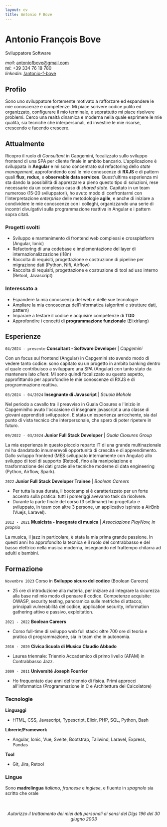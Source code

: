 ```yaml
---
layout: cv
title: Antonio F Bove
---
```


# Antonio François Bove

Sviluppatore Software

<div id="webaddress" class="contact-info">
    <!-- BUG: non manda la mail -->
    <!-- <ion-icon name="at-outline"></ion-icon> <a href="antoniofbove@gmail.com">antoniofbove@gmail.com</a> -->
    <!-- | <a href="http://en.wikipedia.org/wiki/Isaac_Newton">My wikipedia page</a> -->
    <!-- TODO: more contact info: location, tel, linkedin/github -->
    <!-- add icons -->
    <div><em>mail</em>: <a href="mailto:antoniofbove@gmail.com">antoniofbove@gmail.com</a></div>
    <div><em>tel</em>: +39 334 76 18 780</div>
    <div><em>linkedin</em>: <a href="https://www.linkedin.com/in/antonio-f-bove/">/antonio-f-bove</a></div>
    <!-- <div><em>github</em>: <a href="https://github.com/antonio-f-bove">/antonio-f-bove</a></div> -->
</div>

## Profilo

Sono uno sviluppatore fortemente motivato a rafforzare ed espandere le mie conoscenze e competenze. Mi piace scrivere codice pulito ed organizzato, configurare il mio terminale, e soprattutto mi piace risolvere problemi. 
Cerco una realtà dinamica e moderna nella quale esprimere le mie qualità, sia tecniche che interpersonali, ed investire le mie risorse, crescendo e facendo crescere.

## Attualmente

Ricopro il ruolo di *Consultant* in Capgemini, focalizzato sullo sviluppo frontend di una SPA per cliente finale in ambito bancario. L'applicazione è sviluppata in **Angular** e mi sono concentrato sul refactoring dello *state management*, approfondendo così le mie conoscenze di **RXJS** e di pattern quali **flux**, **redux**, e **observable data services**. Quest'ultima esperienza mi sta dando la possibilità di apprezzare a pieno questo tipo di soluzioni, rese necessarie da un complesso caso di *shared state*. 
Capitato in un team numeroso (15-20 sviluppatori), ho avuto modo di confrontarmi con l'interpretazione *enterprise* delle metodologie **agile**, e anche di iniziare a condividere le mie conoscenze con i colleghi, organizzando una serie di incontri divulgativi sulla programmazione reattiva in Angular e i pattern sopra citati.

### Progetti svolti

- Sviluppo e mantenimento di frontend web complessi e crossplatform (Angular, Ionic)
- Refactoring di una codebase e implementazione del layer di internazionalizzazione (i18n)
- Raccolta di requisiti, progettazione e costruzione di pipeline per migrazione dati (Python, Nifi, Airflow)
- Raccolta di requisiti, progettazione e costruzione di tool ad uso interno (Retool, Javascript)

### Interessato a

- Espandere la mia conoscenza del web e delle sue tecnologie
- Ampliare la mia conoscenza dell'Informatica (algoritmi e strutture dati, pattern)
- Imparare a testare il codice e acquisire competenze di **TDD**
- Approfondire i concetti di **programmazione funzionale** (Elixirlang)

## Esperienze

`04/2024 - presente`
**Consultant - Software Developer** | _Capgemini_

Con un focus sul frontend (Angular) in Capgemini sto avendo modo di vedere tanto codice: sono capitato su un progetto in ambito banking dentro al quale contribuisco a sviluppare una SPA (Angular) con tanto stato da mantenere lato *client*. Mi sono quindi focalizzato su questo aspetto, approfittando per approfondire le mie conoscenze di RXJS e di programmazione reattiva. 

`03/2024 - 04/2024`
**Insegnante di Javascript** | _Scuola Mohole_

Nel periodo a cavallo tra il preavviso in Guala Closures e l'inizio in Capgeminiho avuto l'occasione di insegnare javascript a una classe di giovani apprendisti sviluppatori. E stata un'esperienza arricchente, sia dal punto di vista tecnico che interpersonale, che spero di poter ripetere in futuro. 

`09/2022 - 03/2024`
**Junior Full Stack Developer** | _Guala Closures Group_

La mia esperienza in questo piccolo reparto IT di una grande multinazionale mi ha dandatodo innumerevoli opportunità di crescita e di apprendimento. Dallo sviluppo frontend (MES sviluppato internamente con Angular) allo sviluppo di tool di supporto (Retool), fino alla manipolazione e trasformazione dei dati grazie alle tecniche moderne di data engineering (Python, Airflow, Spark). 

`2022`
**Junior Full Stack Developer Trainee** | _Boolean Careers_

- Per tutta la sua durata, il bootcamp si è caratterizzato per un forte accento sulla pratica: tutti i pomeriggi avevamo task da risolvere. 
- Durante la parte finale del corso (3 settimane) ho progettato e sviluppato, in team con altre 3 persone, un applicativo ispirato a AirBnb (Vuejs, Laravel). 

`2012 - 2021`
**Musicista - Insegnate di musica** | _Associazione PlayNow, in proprio_

La musica, il jazz in particolare, è stata la mia prima grande passione. In questi anni ho approfondito la tecnica e il ruolo del contrabbasso e del basso elettrico nella musica moderna, insegnando nel frattempo chitarra ad adulti e bambini. 

## Formazione

`Novembre 2023`
Corso in **Sviluppo sicuro del codice** (Boolean Careers)

- 25 ore di introduzione alla materia, per iniziare ad integrare la sicurezza alla base nel mio modo di pensare il codice. Competenze acquisite: OWASP, security testing, panoramica sulle metriche di attacco, principali vulnerabilità del codice, application security, information gathering attivo e passivo, exploitation. 

`2021 - 2022`
**Boolean Careers**

- Corso full-time di sviluppo web full stack: oltre 700 ore di teoria e pratica di programmazione, sia in team che in autonomia. 

`2016 - 2020`
**Civica Scuola di Musica Claudio Abbado**

- Laurea triennale: Triennio Accademico di primo livello (AFAM) in Contrabbasso Jazz. 

`2009 - 2011`
**Université Joseph Fourrier**

- Ho frequentato due anni del triennio di fisica. Primi approcci all'informatica (Programmazione in C e Architettura del Calcolatore)

### Tecnologie

**Linguaggi**

- HTML, CSS, Javascript, Typescript, Elixir, PHP, SQL, Python, Bash

**Librerie/Framework**

- Angular, Ionic, Vue, Svelte, Bootstrap, Tailwind, Laravel, Express, Pandas

**Tool**

- Git, Jira, Retool

### Lingue

Sono **madrelingua** *italiano*, *francese* e *inglese*, e fluente in *spagnolo* sia scritto che orale

<div style="text-align: center; margin-top: 3rem; font-style: italic;">
Autorizzo il trattamento dei miei dati personali ai sensi del Dlgs 196 del 30 giugno 2003
</div>
